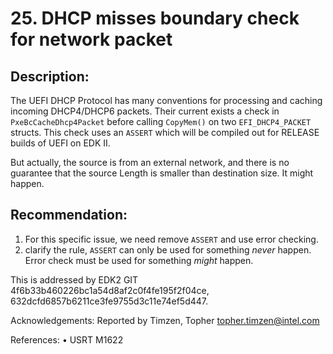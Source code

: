 # 25. DHCP misses boundary check for network packet


## Description:


The UEFI DHCP Protocol has many conventions for processing and caching incoming DHCP4/DHCP6 packets. Their current exists a check in ```PxeBcCacheDhcp4Packet``` before calling ```CopyMem()``` on two ```EFI_DHCP4_PACKET``` structs.
This check uses an ```ASSERT``` which will be compiled out for RELEASE builds of UEFI on EDK II. 

But actually, the source is from an external network, and there is no guarantee that the source Length is smaller than destination size. It might happen.


## Recommendation:


1. For this specific issue, we need remove ```ASSERT``` and use error checking.
2. clarify the rule, ```ASSERT``` can only be used for something *never* happen. Error check must be used for something *might* happen.

This is addressed by EDK2 GIT 4f6b33b460226bc1a54d8af2c0f4fe195f2f04ce, 632dcfd6857b6211ce3fe9755d3c11e74ef5d447.

Acknowledgements:
Reported by Timzen, Topher <topher.timzen@intel.com>

References:
•	USRT M1622


